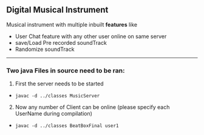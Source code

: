 ## Digital Musical Instrument
Musical instrument with multiple inbuilt **features** like
- User Chat feature with any other user online on same server
- save/Load Pre recorded soundTrack
- Randomize soundTrack

---
### Two java Files in source need to be ran:
1. First the server needs to be started
- `javac -d ../classes MusicServer`
2. Now any number of Client can be online (please specify each UserName during compilation)
- `javac -d ../classes BeatBoxFinal user1`
